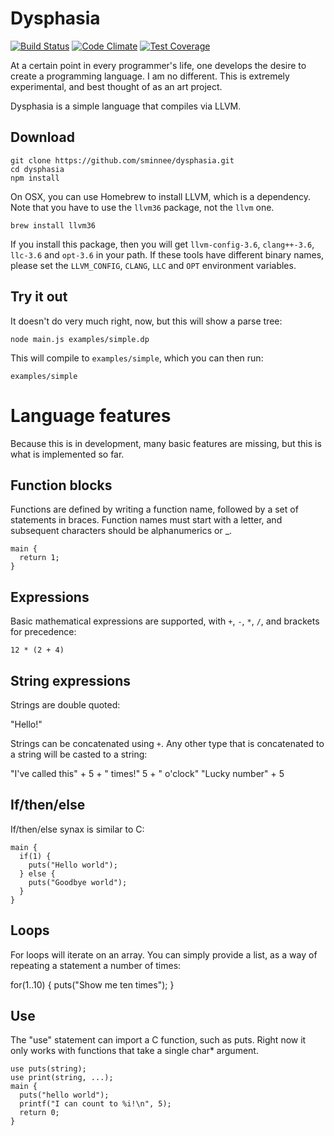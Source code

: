 Dysphasia
=========

[![Build Status](https://travis-ci.org/sminnee/dysphasia.svg?branch=master)](https://travis-ci.org/sminnee/dysphasia)
[![Code Climate](https://codeclimate.com/github/sminnee/dysphasia/badges/gpa.svg)](https://codeclimate.com/github/sminnee/dysphasia)
[![Test Coverage](https://codeclimate.com/github/sminnee/dysphasia/badges/coverage.svg)](https://codeclimate.com/github/sminnee/dysphasia/coverage)

At a certain point in every programmer's life, one develops the desire to create a programming language. I am no
different. This is extremely experimental, and best thought of as an art project.

Dysphasia is a simple language that compiles via LLVM.

Download
--------

	git clone https://github.com/sminnee/dysphasia.git 
	cd dysphasia
	npm install

On OSX, you can use Homebrew to install LLVM, which is a dependency. Note that you have to use the `llvm36` package, not
the `llvm` one.

	brew install llvm36

If you install this package, then you will get `llvm-config-3.6`, `clang++-3.6`, `llc-3.6` and `opt-3.6` in your path. If
these tools have different binary names, please set the `LLVM_CONFIG`, `CLANG`, `LLC` and `OPT` environment variables.

Try it out
----------

It doesn't do very much right, now, but this will show a parse tree:

    node main.js examples/simple.dp

This will compile to `examples/simple`, which you can then run:

	examples/simple


Language features
=================

Because this is in development, many basic features are missing, but this is what is implemented so far.

Function blocks
---------------

Functions are defined by writing a function name, followed by a set of statements in braces. Function names must
start with a letter, and subsequent characters should be alphanumerics or _.

    main {
      return 1;
    }


Expressions
-----------

Basic mathematical expressions are supported, with `+`, `-`, `*`, `/`, and brackets for precedence:

    12 * (2 + 4)

String expressions
------------------

Strings are double quoted:

  "Hello!"

Strings can be concatenated using `+`. Any other type that is concatenated to a string will be casted to a string:

  "I've called this" + 5 + " times!"
  5 + " o'clock"
  "Lucky number" + 5

If/then/else
------------

If/then/else synax is similar to C:

    main {
      if(1) {
        puts("Hello world");
      } else {
        puts("Goodbye world");
      }
    }

Loops
-----

For loops will iterate on an array. You can simply provide a list, as a way of repeating a statement a number of times:

  for(1..10) {
    puts("Show me ten times");
  }

Use
---

The "use" statement can import a C function, such as puts. Right now it only works with functions that take
a single char* argument.

    use puts(string);
    use print(string, ...);
    main {
      puts("hello world");
      printf("I can count to %i!\n", 5);
      return 0;
    }


